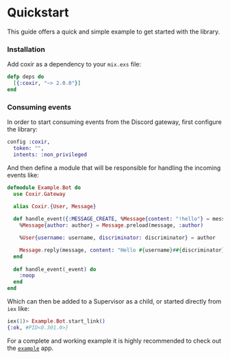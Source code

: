 # Quickstart

This guide offers a quick and simple example to get started with the library.

### Installation

Add coxir as a dependency to your `mix.exs` file:

```elixir
defp deps do
  [{:coxir, "~> 2.0.0"}]
end
```

### Consuming events

In order to start consuming events from the Discord gateway, first configure the library:

```elixir
config :coxir,
  token: "",
  intents: :non_privileged
```

And then define a module that will be responsible for handling the incoming events like:

```elixir
defmodule Example.Bot do
  use Coxir.Gateway
  
  alias Coxir.{User, Message}

  def handle_event({:MESSAGE_CREATE, %Message{content: "!hello"} = message}) do
    %Message{author: author} = Message.preload(message, :author)

    %User{username: username, discriminator: discriminator} = author

    Message.reply(message, content: "Hello #{username}##{discriminator}!")
  end
  
  def handle_event(_event) do
    :noop
  end
end
```

Which can then be added to a Supervisor as a child, or started directly from `iex` like:

```elixir
iex(1)> Example.Bot.start_link()
{:ok, #PID<0.301.0>}
```

For a complete and working example it is highly recommended to check out the [`example`](https://github.com/satom99/coxir2/tree/master/example) app.

